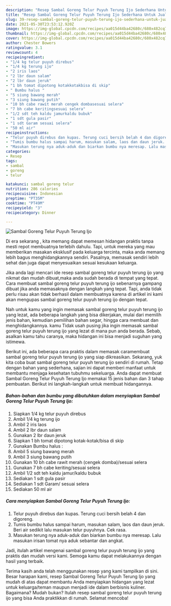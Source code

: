 ```yaml
---
description: "Resep Sambal Goreng Telur Puyuh Terung Ijo Sederhana Untuk Jualan"
title: "Resep Sambal Goreng Telur Puyuh Terung Ijo Sederhana Untuk Jualan"
slug: 39-resep-sambal-goreng-telur-puyuh-terung-ijo-sederhana-untuk-jualan
date: 2021-05-30T23:53:12.920Z
image: https://img-global.cpcdn.com/recipes/aa015d44ba42680c/680x482cq70/sambal-goreng-telur-puyuh-terung-ijo-foto-resep-utama.jpg
thumbnail: https://img-global.cpcdn.com/recipes/aa015d44ba42680c/680x482cq70/sambal-goreng-telur-puyuh-terung-ijo-foto-resep-utama.jpg
cover: https://img-global.cpcdn.com/recipes/aa015d44ba42680c/680x482cq70/sambal-goreng-telur-puyuh-terung-ijo-foto-resep-utama.jpg
author: Chester Bowers
ratingvalue: 3.1
reviewcount: 4
recipeingredient:
- "1/4 kg telur puyuh direbus"
- "1/4 kg terung ijo"
- "2 iris laos"
- "2 lbr daun salam"
- "2 lbr daun jeruk"
- "1 bh tomat dipotong kotakkotakbisa di skip"
- " Bumbu halus "
- "5 siung bawang merah"
- "3 siung bawang putih"
- "10 bh cabe rawit merah cengek dombasesuai selera"
- "7 bh cabe keritingsesuai selera"
- "1/2 sdt teh kaldu jamurkaldu bubuk"
- "1 sdt gula pasir"
- "1 sdt Garam sesuai selera"
- "50 ml air"
recipeinstructions:
- "Telur puyuh direbus dan kupas. Terung cuci bersih belah 4 dan digoreng."
- "Tumis bumbu halus sampai harum, masukan salam, laos dan daun jeruk. Beri air sedikit lalu masukan telur puyuhnya. Cek rasa."
- "Masukan terung nya aduk-aduk dan biarkan bumbu nya meresap. Lalu masukan irisan tomat nya aduk sebantar dan angkat."
categories:
- Resep
tags:
- sambal
- goreng
- telur

katakunci: sambal goreng telur 
nutrition: 286 calories
recipecuisine: Indonesian
preptime: "PT35M"
cooktime: "PT49M"
recipeyield: "3"
recipecategory: Dinner

---
```



![Sambal Goreng Telur Puyuh Terung Ijo](https://img-global.cpcdn.com/recipes/aa015d44ba42680c/680x482cq70/sambal-goreng-telur-puyuh-terung-ijo-foto-resep-utama.jpg)

Di era  sekarang , kita memang dapat memesan hidangan praktis tanpa mesti repot membuatnya terlebih dahulu. Tapi, untuk mereka yang mau memberikan masakan eksklusif pada keluarga tercinta, maka anda memang lebih bagus menghidangkannya sendiri. Pasalnya, memasak sendiri lebih sehat dan juga dapat menyesuaikan sesuai kesukaan keluarga.

Jika anda lagi mencari ide resep sambal goreng telur puyuh terung ijo yang nikmat dan mudah dibuat,maka anda sudah berada di tempat yang tepat. Cara membuat sambal goreng telur puyuh terung ijo  sebenarnya gampang dibuat jika anda memasaknya dengan langkah yang tepat. Tapi, anda tidak perlu risau akan tidak berhasil dalam membuatnya 
karena di artikel ini kami akan mengupas sambal goreng telur puyuh terung ijo dengan tepat.  



Nah untuk kamu yang ingin memasak sambal goreng telur puyuh terung ijo yang lezat, ada beberapa langkah yang bisa dikerjakan, mulai dari memilih jenis bahan, kemudian pemilihan bahan segar, hingga cara membuat dan menghidangkannya. kamu Tidak usah pusing jika ingin memasak sambal goreng telur puyuh terung ijo yang lezat di mana pun anda berada. Sebab, asalkan kamu  tahu caranya, maka hidangan ini bisa menjadi suguhan yang istimewa.

Berikut ini, ada beberapa cara praktis  dalam memasak caramembuat sambal goreng telur puyuh terung ijo yang siap dikreasikan. Sekarang, yuk kita coba buat sambal goreng telur puyuh terung ijo sendiri di rumah. Tetap dengan bahan yang sederhana, sajian ini dapat memberi manfaat untuk membantu menjaga kesehatan tubuhmu sekeluarga. Anda dapat membuat Sambal Goreng Telur Puyuh Terung Ijo memakai 15 jenis bahan dan 3 tahap pembuatan. Berikut ini langkah-langkah untuk membuat hidangannya.

<!--inarticleads1-->

##### Bahan-bahan dan bumbu yang dibutuhkan dalam menyiapkan Sambal Goreng Telur Puyuh Terung Ijo:

1. Siapkan 1/4 kg telur puyuh direbus
1. Ambil 1/4 kg terung ijo
1. Ambil 2 iris laos
1. Ambil 2 lbr daun salam
1. Gunakan 2 lbr daun jeruk
1. Siapkan 1 bh tomat dipotong kotak-kotak/bisa di skip
1. Gunakan  Bumbu halus :
1. Ambil 5 siung bawang merah
1. Ambil 3 siung bawang putih
1. Gunakan 10 bh cabe rawit merah (cengek domba)/sesuai selera
1. Gunakan 7 bh cabe keriting/sesuai selera
1. Ambil 1/2 sdt teh kaldu jamur/kaldu bubuk
1. Sediakan 1 sdt gula pasir
1. Sediakan 1 sdt Garam/ sesuai selera
1. Sediakan 50 ml air




<!--inarticleads2-->

##### Cara menyiapkan Sambal Goreng Telur Puyuh Terung Ijo:

1. Telur puyuh direbus dan kupas. Terung cuci bersih belah 4 dan digoreng.
1. Tumis bumbu halus sampai harum, masukan salam, laos dan daun jeruk. Beri air sedikit lalu masukan telur puyuhnya. Cek rasa.
1. Masukan terung nya aduk-aduk dan biarkan bumbu nya meresap. Lalu masukan irisan tomat nya aduk sebantar dan angkat.




Jadi, itulah artikel mengenai  sambal goreng telur puyuh terung ijo  yang praktis dan mudah versi kami. Semoga kamu dapat melakukannya dengan hasil yang terbaik. 

Terima kasih anda telah menggunakan resep yang kami tampilkan di sini. Besar harapan kami, resep  Sambal Goreng Telur Puyuh Terung Ijo yang mudah di atas dapat membantu Anda menyiapkan hidangan yang lezat untuk keluarga/teman maupun menjadi ide dalam berbisnis kuliner. Bagaimana? Mudah bukan? Itulah resep sambal goreng telur puyuh terung ijo yang bisa Anda praktikkan di rumah. Selamat mencoba!


